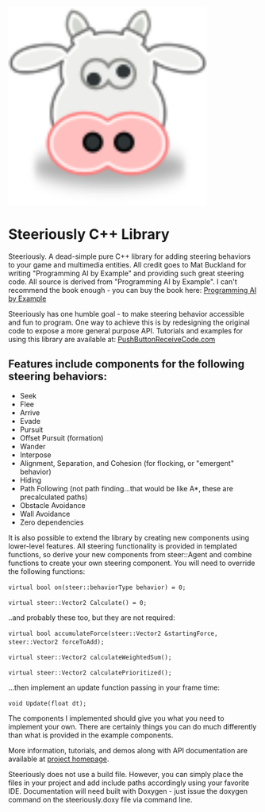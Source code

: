 <img src="steeriously.svg" width="400px" height="400px">

# Steeriously C++ Library

Steeriously. A dead-simple pure C++ library for adding steering behaviors to your game and multimedia entities.
All credit goes to Mat Buckland for writing "Programming AI by Example" and providing such great steering code.
All source is derived from "Programming AI by Example".
I can't recommend the book enough - you can buy the book here:
[Programming AI by Example](https://www.amazon.com/Programming-Example-Wordware-Developers-Library/dp/1556220782/ref=sr_1_1?ie=UTF8&qid=1512951593&sr=8-1&keywords=programming+ai+by+example)

Steeriously has one humble goal - to make steering behavior accessible and fun to program.
One way to achieve this is by redesigning the original code to expose a more general purpose API.
Tutorials and examples for using this library are available at:
[PushButtonReceiveCode.com](http://pushbuttonreceivecode.com) 

## Features include components for the following steering behaviors:

* Seek
* Flee
* Arrive
* Evade
* Pursuit
* Offset Pursuit (formation)
* Wander
* Interpose
* Alignment, Separation, and Cohesion (for flocking, or "emergent" behavior)
* Hiding
* Path Following (not path finding...that would be like A*, these are precalculated paths)
* Obstacle Avoidance
* Wall Avoidance
* Zero dependencies

It is also possible to extend the library by creating new components using
lower-level features. All steering functionality is provided in templated functions,
so derive your new components from steer::Agent and combine functions to create
your own steering component. You will need to override the following functions:

`virtual bool on(steer::behaviorType behavior) = 0;`

`virtual steer::Vector2 Calculate() = 0;`

..and probably these too, but they are not required:

`virtual bool accumulateForce(steer::Vector2 &startingForce, steer::Vector2 forceToAdd);`

`virtual steer::Vector2 calculateWeightedSum();`

`virtual steer::Vector2 calculatePrioritized();`

...then implement an update function passing in your frame time:

`void Update(float dt);`

The components I implemented should give you what you need to implement your own. There
are certainly things you can do much differently than what is provided in the example
components.

More information, tutorials, and demos along with API documentation are available at [project homepage](http://pushbuttonreceivecode.com).

Steeriously does not use a build file. However, you can simply place the files in your project and add
include paths accordingly using your favorite IDE. Documentation will need built with Doxygen - just issue the doxygen command on the steeriously.doxy file via command line.